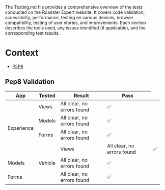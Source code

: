 The Testing.md file provides a comprehensive overview of the tests conducted on the Roadster Expert website. It covers code validation, accessibility, performance, testing on various devices, browser compatibility, testing of user stories, and improvements. Each section describes the tools used, any issues identified (if applicable), and the corresponding test results.

# Context

+ [PEP8](#pep8-validation)




## Pep8 Validation

<div class="table-responsive">
    <table class="table table-bordered">
        <thead>
            <tr>
                <th>App</th>
                <th>Tested</th>
                <th>Result</th>
                <th>Pass</th>
            </tr>
        </thead>
        <tbody>
            <tr>
                <td rowspan="6">Experience</td>
            </tr>
            <tr>
                <td>Views</td>
                <td>All clear, no errors found</td>
                <td>✅</td>
            </tr>
            <tr>
                <td>Models</td>
                <td>All clear, no errors found</td>
                <td>✅</td>
            </tr>
            <tr>
                <td>Forms</td>
                <td>All clear, no errors found</td>
                <td>✅</td>
            </tr>
           <tr>
                <td rowspan="6">Vehicle</td>
            </tr>
            <tr>
                <td>Views</td>
                <td>All clear, no errors found</td>
                <td>✅</td>
            </tr>
            <tr>
                <td>Models</td>
                <td>All clear, no errors found</td>
                <td>✅</td>
            </tr>
            <tr>
                <td>Forms</td>
                <td>All clear, no errors found</td>
                <td>✅</td>
            </tr>
        </tbody>
    </table>
</div>

